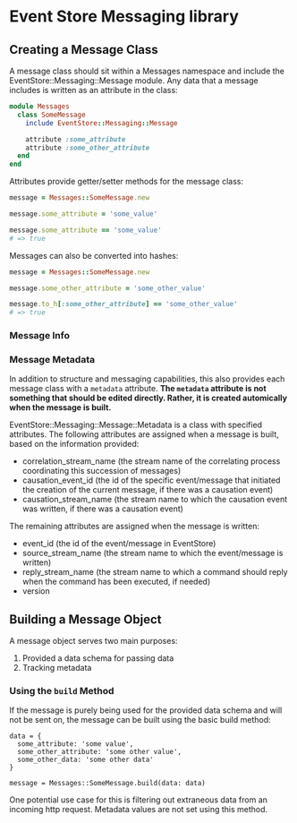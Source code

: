 # Event Store Messaging library

## Creating a Message Class

A message class should sit within a Messages namespace and include the EventStore::Messaging::Message module. Any data that a message includes is written as an attribute in the class:

```ruby
module Messages
  class SomeMessage
    include EventStore::Messaging::Message

    attribute :some_attribute
    attribute :some_other_attribute
  end
end
```

Attributes provide getter/setter methods for the message class:

```ruby
message = Messages::SomeMessage.new

message.some_attribute = 'some_value'

message.some_attribute == 'some_value'
# => true
```

Messages can also be converted into hashes:

```ruby
message = Messages::SomeMessage.new

message.some_other_attribute = 'some_other_value'

message.to_h[:some_other_attribute] == 'some_other_value'
# => true
```

### Message Info



### Message Metadata

In addition to structure and messaging capabilities, this also provides each message class with a `metadata` attribute. **The `metadata` attribute is not something that should be edited directly. Rather, it is created automically when the message is built.**

EventStore::Messaging::Message::Metadata is a class with specified attributes. The following attributes are assigned when a message is built, based on the information provided:

- correlation_stream_name (the stream name of the correlating process coordinating this succession of messages)
- causation_event_id (the id of the specific event/message that initiated the creation of the current message, if there was a causation event)
- causation_stream_name (the stream name to which the causation event was written, if there was a causation event)

The remaining attributes are assigned when the message is written:

- event_id (the id of the event/message in EventStore)
- source_stream_name (the stream name to which the event/message is written)
- reply_stream_name (the stream name to which a command should reply when the command has been executed, if needed)
- version


## Building a Message Object

A message object serves two main purposes:

1. Provided a data schema for passing data
2. Tracking metadata

### Using the `build` Method

If the message is purely being used for the provided data schema and will not be sent on, the message can be built using the basic build method:

```
data = {
  some_attribute: 'some value',
  some_other_attribute: 'some other value',
  some_other_data: 'some other data'
}

message = Messages::SomeMessage.build(data: data)
```

One potential use case for this is filtering out extraneous data from an incoming http request. Metadata values are not set using this method.

